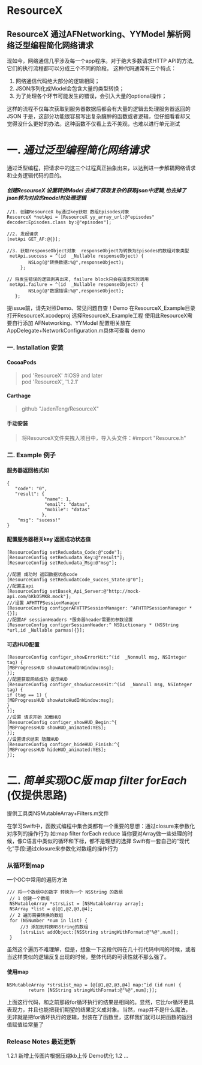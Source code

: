 # ResourceX
## ResourceX 通过AFNetworking、YYModel 解析网络泛型编程简化网络请求 

现如今，网络通信几乎涉及每一个app程序。对于绝大多数请求HTTP API的方法,它们的执行流程都可以分成三个不同的阶段。
这种代码通常有三个特点：
1. 网络通信代码绝大部分的逻辑相同；
2. JSON序列化成Model会包含大量的类型转换；
3. 为了处理各个环节可能发生的错误，会引入大量的optional操作；

这样的流程不仅每次获取到服务器数据后都会有大量的逻辑去处理服务器返回的JSON
于是，这部分功能很容易写出复杂臃肿的函数或者逻辑，但仔细看看却又觉得没什么更好的办法。这种函数不仅看上去不美观，也难以进行单元测试

# 一. ***通过泛型编程简化网络请求***

通过泛型编程，把请求中的这三个过程真正抽象出来，以达到进一步解耦网络请求和业务逻辑代码的目的。

#### *创建ResourceX 设置转换Model 去掉了获取复杂的获取json中逻辑,也去掉了json转为对应的model时处理逻辑*
```
//1. 创建ResourceX by通过key获取 数组Episodes对象
ResourceX *netApi = [ResourceX yy_array_url:@"episodes" decoder:Episodes.class by:@"episodes"];

//2. 发起请求
[netApi GET_AF:@{}];

//3. 获取responseObject对象  responseObject为转换为Episodes的数组对象类型
 netApi.success = ^(id  _Nullable responseObject) {
        NSLog(@"转换数据:%@",responseObject);
     };
     
// 将发生错误的逻辑剥离出来, failure block只会在请求失败调用
 netApi.failure = ^(id  _Nullable responseObject) {
        NSLog(@"数据错误:%@",responseObject);
   };
 ```
提issue前，请先对照Demo、常见问题自查！Demo 在ResourceX_Example目录 打开ResourceX.xcodeproj 选择ResourceX_Example工程
使用此ResourceX需要自行添加 AFNetworking、YYModel
配置相关放在 AppDelegate+NetworkConfiguration.m具体可查看 demo

### 一. Installation 安装

#### CocoaPods
> pod 'ResourceX'   #iOS9 and later        
> pod 'ResourceX', '1.2.1'  

#### Carthage
> github "JadenTeng/ResourceX"

#### 手动安装
> 将ResourceX文件夹拽入项目中，导入头文件：#import "Resource.h"

### 二. Example 例子

#### 服务器返回格式如
```
{
   "code": "0",
   "result": {
              "name": 1,
              "email": "datas",
              "mobile": "datas"
             },
    "msg": "sucess!"
}

```
#### 配置服务器相关key 返回成功状态值

```//配置服务器返回字典的key
[ResourceConfig setReduxdata_Code:@"code"];
[ResourceConfig setReduxdata_Key:@"result"];
[ResourceConfig setReduxdata_Msg:@"msg"];

//配置 成功时 返回数据状态code
[ResourceConfig setReduxdatCode_succes_State:@"0"];
//配置主api
[ResourceConfig setBasek_Api_Server:@"http://mock-api.com/bKkO5MKB.mock"];
///设置 AFHTTPSessionManager
[ResourceConfig configerAFHTTPSessionManager: ^AFHTTPSessionManager *{}];
//配置AF sessionHeaders *服务器header需要的参数设置
[ResourceConfig configerSessionHeader:^ NSDictionary * (NSString *url,id _Nullable parmas){}];
```
####  可选HUD配置
``` //配置获取网络失败 提示HUD 可自定义实现 HUD
[ResourceConfig configer_showErrorHit:^(id  _Nonnull msg, NSInteger tag) {
[MBProgressHUD showAutoHudInWindow:msg];
}];
//配置获取网络成功 提示HUD
[ResourceConfig configer_showSuccessHit:^(id  _Nonnull msg, NSInteger tag) {
if (tag == 1) {
[MBProgressHUD showAutoHudInWindow:msg];
}
}];
//设置 请求开始 加载HUD
[ResourceConfig configer_showHUD_Begin:^{
[MBProgressHUD showHUD_animated:YES];
}];
//设置请求结束 隐藏HUD
[ResourceConfig configer_hideHUD_Finish:^{
[MBProgressHUD hideHUD_animated:YES];
}];
```
# 二. ***简单实现OC版 map filter forEach*** (仅提供思路) 
提供工具类NSMutableArray+Filters.m文件

在学习Swift中，函数式编程中集合类都有一个重要的思想：通过closure来参数化对序列的操作行为 如:map filter forEach reduce
当你要对Array做一些处理的时候，像C语言中类似的循环和下标，都不是理想的选择 Swift有一套自己的“现代化”手段:通过closure来参数化对数组的操作行为

### 从循环到map
一个OC中常用的遍历方法
```
/// 将一个数组中的数字 转换为一个 NSString 的数组
 // 1 创建一个数组
 NSMutableArray *strsList = [NSMutableArray array];
 NSArray *list = @[@1,@2,@3,@4];
 // 2 遍历需要转换的数组
 for (NSNumber *num in list) {
     //3 添加到转换NSString的数组
     [strsList addObject:[NSString stringWithFormat:@"%@",num]];
 }
```
虽然这个遍历不难理解，但是，想象一下这段代码在几十行代码中间的时候，或者当这样类似的逻辑反复出现的时候，整体代码的可读性就不那么强了。

#### 使用map
```
NSMutableArray *strsList_map = [@[@1,@2,@3,@4] map:^id (id num) {
        return [NSString stringWithFormat:@"%@",num];}];
```
上面这行代码，和之前那段for循环执行的结果是相同的。显然，它比for循环更具表现力，并且也能把我们期望的结果定义成对象。当然，map并不是什么魔法，无非就是把for循环执行的逻辑，封装在了函数里，这样我们就可以把函数的返回值赋值给常量了

###  Release Notes 最近更新     
1.2.1 新增上传图片根据压缩kb上传 Demo优化
1.2 
...
